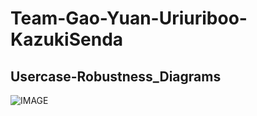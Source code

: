 # Team-Gao-Yuan-Uriuriboo-KazukiSenda
## Usercase-Robustness_Diagrams
![IMAGE](https://github.com/MGMCN/Team-Gao-Yuan-Uriuriboo-KazukiSenda/blob/main/Usercase-Robustness_Diagrams(login).drawio.png)
